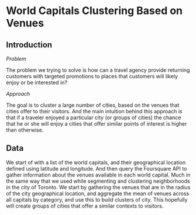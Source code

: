 
# World Capitals Clustering Based on Venues

## Introduction

*Problem*

The problem we trying to solve is how can a travel agency
provide returning customers with targeted promotions to
places that customers will likely enjoy or be interested in?

*Approach*

The goal is to cluster a large number of cities, based on
the venues that cities offer to their visitors. And the main
intuition behind this approach is that if a traveler enjoyed
a particular city (or groups of cities) the chance that he or
she will enjoy a cities that offer similar points of interest
is higher than otherwise.


## Data

We start of with a list of the world capitals, and their
geographical location defined using latitude and longitude.
And then query the Foursquare API to gather information
about the venues available in each world capital. Much in
the same way that we used while segmenting and clustering
neighborhoods in the city of Toronto. We start by gathering
the venues that are in the radius of the city geographical
location, and aggregate the mean of venues across all capitals
by category, and use this to build clusters of city. This
hopefully will create groups of cities that offer a similar
contexts to visitors.

